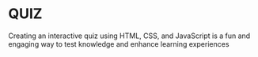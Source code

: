# QUIZ
Creating an interactive quiz using HTML, CSS, and JavaScript is a fun and engaging way to test knowledge and enhance learning experiences
